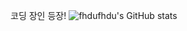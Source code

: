 코딩 장인 등장!
![fhdufhdu's GitHub stats](https://github-readme-stats.vercel.app/api?username=fhdufhdu&show_icons=true&theme=radical)
